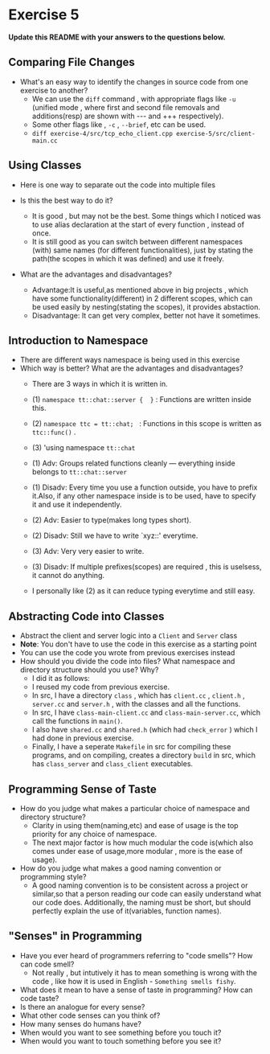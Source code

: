 # Exercise 5

**Update this README with your answers to the questions below.**

## Comparing File Changes

- What's an easy way to identify the changes in source code from one exercise
  to another?
    - We can use the `diff` command , with appropriate flags like `-u` (unified mode , where first and second file removals and additions(resp) are shown with --- and +++ respectively).
    - Some other flags like , `-c` , `--brief`, etc can be used.
    - `diff exercise-4/src/tcp_echo_client.cpp exercise-5/src/client-main.cc`
## Using Classes

- Here is one way to separate out the code into multiple files
- Is this the best way to do it? 
  - It is good , but may not be the best. Some things which I noticed was to use alias declaration at the start of every function , instead of once.
  - It is still good as you can switch between different namespaces (with) same names (for different functionalities), just by stating the path(the scopes in which it was defined) and use it freely.
  
- What are the advantages and disadvantages?
  - Advantage:It is useful,as mentioned above in big projects , which have some functionality(different) in 2 different scopes, which can be used easily by nesting(stating the scopes), it provides abstaction.
  - Disadvantage: It can get very complex, better not have it sometimes.

## Introduction to Namespace

- There are different ways namespace is being used in this exercise
- Which way is better? What are the advantages and disadvantages?
   - There are 3 ways in which it is written in.
    - (1) `namespace tt::chat::server {  }` : Functions are written inside this.
   
    - (2)  `namespace ttc = tt::chat; ` : Functions in this scope is written as `ttc::func()` . 
    - (3) 'using namespace `tt::chat` 

    - (1) Adv: Groups related functions cleanly — everything inside belongs to `tt::chat::server`
    - (1) Disadv: Every time you use a function outside, you have to prefix it.Also, if any other namespace inside is to be used, have to specify it and use it independently.
    - (2) Adv: Easier to type(makes long types short).
    - (2) Disadv: Still we have to write `xyz::' everytime.
    - (3) Adv: Very very easier to write.
    - (3) Disadv: If multiple prefixes(scopes) are required , this is uselsess, it cannot do anything.

    - I personally like (2) as it can reduce typing everytime and still easy.

## Abstracting Code into Classes

- Abstract the client and server logic into a `Client` and `Server` class
- **Note**: You don't have to use the code in this exercise as a starting point
- You can use the code you wrote from previous exercises instead
- How should you divide the code into files? What namespace and directory structure should you use? Why?
  - I did it as follows:
  - I reused my code from previous exercise.
  - In src, I have a directory `class` , which has `client.cc` , `client.h` , `server.cc` and  `server.h` , with the classes and all the functions.
  - In src, I have `class-main-client.cc` and `class-main-server.cc`, which call the functions in `main()`.
  - I also have `shared.cc` and `shared.h` (which had `check_error` ) which I had done in previous exercise.
  - Finally, I have a seperate `Makefile` in src for compiling these programs, and on compiling, creates a directory `build` in src, which has `class_server` and `class_client` executables. 


## Programming Sense of Taste

- How do you judge what makes a particular choice of namespace and directory
  structure?
   - Clarity in using them(naming,etc) and ease of usage is the top priority for any choice of namespace. 
   - The next major factor is how much modular the code is(which also comes under ease of usage,more modular , more is the ease of usage).
- How do you judge what makes a good naming convention or programming style?
  - A good naming convention is to be consistent across a project or similar,so that a person reading our code can easily understand what our code does. Additionally, the naming must be short, but should perfectly explain the use of it(variables, function names).

## "Senses" in Programming

- Have you ever heard of programmers referring to "code smells"? How can code
  smell?
   - Not really , but intutively it has to mean something is wrong with the code , like how it is used in English - `Something smells fishy`.
- What does it mean to have a sense of taste in programming? How can code
  taste?
- Is there an analogue for every sense?
- What other code senses can you think of?
- How many senses do humans have?
- When would you want to see something before you touch it?
- When would you want to touch something before you see it?